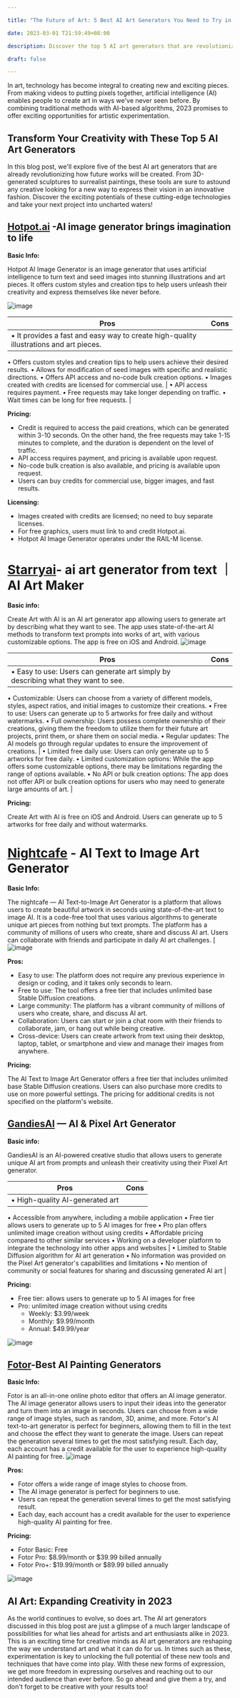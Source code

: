 ```yaml
---

title: "The Future of Art: 5 Best AI Art Generators You Need to Try in 2023"

date: 2023-03-01 T21:59:49+08:00

description: Discover the top 5 AI art generators that are revolutionizing the way art is created in this blog post.

draft: false

---
```


In art, technology has become integral to creating new and exciting pieces. From making videos to putting pixels together, artificial intelligence (AI) enables people to create art in ways we've never seen before. By combining traditional methods with AI-based algorithms, 2023 promises to offer exciting opportunities for artistic experimentation. 

## Transform Your Creativity with These Top 5 AI Art Generators

In this blog post, we'll explore five of the best AI art generators that are already revolutionizing how future works will be created. From 3D-generated sculptures to surrealist paintings, these tools are sure to astound any creative looking for a new way to express their vision in an innovative fashion. Discover the exciting potentials of these cutting-edge technologies and take your next project into uncharted waters!

## **[Hotpot.ai](https://hotpot.ai/art-generator) -AI image generator brings imagination to life**

**Basic Info:** 

Hotpot AI Image Generator is an image generator that uses artificial intelligence to turn text and seed images into stunning illustrations and art pieces. It offers custom styles and creation tips to help users unleash their creativity and express themselves like never before.

![image](https://user-images.githubusercontent.com/125871625/222069974-381a4705-bb74-4b52-9a6b-6e45c8252b62.png)


| Pros | Cons |
| --- | --- |
| • It provides a fast and easy way to create high-quality illustrations and art pieces.
• Offers custom styles and creation tips to help users achieve their desired results.
• Allows for modification of seed images with specific and realistic directions.
• Offers API access and no-code bulk creation options.
• Images created with credits are licensed for commercial use. | • API access requires payment.
• Free requests may take longer depending on traffic.
• Wait times can be long for free requests. |

**Pricing:**

- Credit is required to access the paid creations, which can be generated within 3-10 seconds. On the other hand, the free requests may take 1-15 minutes to complete, and the duration is dependent on the level of traffic.
- API access requires payment, and pricing is available upon request.
- No-code bulk creation is also available, and pricing is available upon request.
- Users can buy credits for commercial use, bigger images, and fast results.

**Licensing:**

- Images created with credits are licensed; no need to buy separate licenses.
- For free graphics, users must link to and credit Hotpot.ai.
- Hotpot AI Image Generator operates under the RAIL-M license.

# **[Starryai](https://starryai.com/)- ai art generator from text ｜AI Art Maker**

**Basic info:** 

Create Art with AI is an AI art generator app allowing users to generate art by describing what they want to see. The app uses state-of-the-art AI methods to transform text prompts into works of art, with various customizable options. The app is free on iOS and Android.
![image](https://user-images.githubusercontent.com/125871625/222070099-aadbd112-f560-4af3-b4fc-6d64773daf36.png)

| Pros | Cons |
| --- | --- |
| • Easy to use: Users can generate art simply by describing what they want to see.
• Customizable: Users can choose from a variety of different models, styles, aspect ratios, and initial images to customize their creations.
• Free to use: Users can generate up to 5 artworks for free daily and without watermarks.
• Full ownership: Users possess complete ownership of their creations, giving them the freedom to utilize them for their future art projects, print them, or share them on social media.
• Regular updates: The AI models go through regular updates to ensure the improvement of creations. | • Limited free daily use: Users can only generate up to 5 artworks for free daily.
• Limited customization options: While the app offers some customizable options, there may be limitations regarding the range of options available.
• No API or bulk creation options: The app does not offer API or bulk creation options for users who may need to generate large amounts of art. |

**Pricing:** 

Create Art with AI is free on iOS and Android. Users can generate up to 5 artworks for free daily and without watermarks.

# **[Nightcafe](https://creator.nightcafe.studio/text-to-image-art) - AI Text to Image Art Generator**

**Basic Info:**

The nightcafe — AI Text-to-Image Art Generator is a platform that allows users to create beautiful artwork in seconds using state-of-the-art text to image AI. It is a code-free tool that uses various algorithms to generate unique art pieces from nothing but text prompts. The platform has a community of millions of users who create, share and discuss AI art. Users can collaborate with friends and participate in daily AI art challenges.
[![image](https://user-images.githubusercontent.com/125871625/222070263-adf9b0d6-7f2e-4006-8285-bced92d44198.png)


**Pros:**

- Easy to use: The platform does not require any previous experience in design or coding, and it takes only seconds to learn.
- Free to use: The tool offers a free tier that includes unlimited base Stable Diffusion creations.
- Large community: The platform has a vibrant community of millions of users who create, share, and discuss AI art.
- Collaboration: Users can start or join a chat room with their friends to collaborate, jam, or hang out while being creative.
- Cross-device: Users can create artwork from text using their desktop, laptop, tablet, or smartphone and view and manage their images from anywhere.

**Pricing:**

The AI Text to Image Art Generator offers a free tier that includes unlimited base Stable Diffusion creations. Users can also purchase more credits to use on more powerful settings. The pricing for additional credits is not specified on the platform's website.

## **[GandiesAI](https://gandiesai.com/) — AI & Pixel Art Generator**

**Basic info:** 

GandiesAI is an AI-powered creative studio that allows users to generate unique AI art from prompts and unleash their creativity using their Pixel Art generator.

| Pros | Cons |
| --- | --- |
| • High-quality AI-generated art
• Accessible from anywhere, including a mobile application
• Free tier allows users to generate up to 5 AI images for free
• Pro plan offers unlimited image creation without using credits
• Affordable pricing compared to other similar services
• Working on a developer platform to integrate the technology into other apps and websites | • Limited to Stable Diffusion algorithm for AI art generation
• No information was provided on the Pixel Art generator's capabilities and limitations
• No mention of community or social features for sharing and discussing generated AI art |

**Pricing:**

- Free tier: allows users to generate up to 5 AI images for free
- Pro: unlimited image creation without using credits
    - Weekly: $3.99/week
    - Monthly: $9.99/month
    - Annual: $49.99/year

![image](https://user-images.githubusercontent.com/125871625/222070363-70db68ed-1f31-490f-b561-f23477245a2c.png)


## **[Fotor](https://www.fotor.com/features/ai-image-generator/)-Best AI Painting Generators**

**Basic Info:** 

Fotor is an all-in-one online photo editor that offers an AI image generator. The AI image generator allows users to input their ideas into the generator and turn them into an image in seconds. Users can choose from a wide range of image styles, such as random, 3D, anime, and more. Fotor's AI text-to-art generator is perfect for beginners, allowing them to fill in the text and choose the effect they want to generate the image. Users can repeat the generation several times to get the most satisfying result. Each day, each account has a credit available for the user to experience high-quality AI painting for free.
![image](https://user-images.githubusercontent.com/125871625/222070450-36ff0715-4c05-4cc3-bc5b-a9e8928ee8cb.png)

**Pros:**

- Fotor offers a wide range of image styles to choose from.
- The AI image generator is perfect for beginners to use.
- Users can repeat the generation several times to get the most satisfying result.
- Each day, each account has a credit available for the user to experience high-quality AI painting for free.

**Pricing:**

- Fotor Basic: Free
- Fotor Pro: $8.99/month or $39.99 billed annually
- Fotor Pro+: $19.99/month or $89.99 billed annually

![image](https://user-images.githubusercontent.com/125871625/222070507-d83d51a7-83fb-4935-98db-9976f5fb17ae.png)


## AI Art: Expanding Creativity in 2023

As the world continues to evolve, so does art. The AI art generators discussed in this blog post are just a glimpse of a much larger landscape of possibilities for what lies ahead for artists and art enthusiasts alike in 2023. This is an exciting time for creative minds as AI art generators are reshaping the way we understand art and what it can do for us. In times such as these, experimentation is key to unlocking the full potential of these new tools and techniques that have come into play. With these new forms of expression, we get more freedom in expressing ourselves and reaching out to our intended audience than ever before. So go ahead and give them a try, and don't forget to be creative with your results too!
